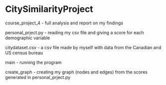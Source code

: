 # CitySimilarityProject

course_project_4 - full analysis and report on my findings 

personal_prject.py - reading my csv file and giving a score for each demographic variable

citydataset.csv - a csv file made by myself with data from the Canadian and US census bureau

main - running the program

create_graph - creating my graph (nodes and edges) from the scores generated in personal_prject.py
